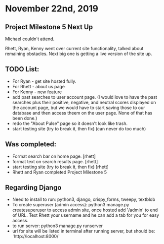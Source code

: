 # November 22nd, 2019

## Project Milestone 5 Next Up

Michael couldn't attend.

Rhett, Ryan, Kenny went over current site functionality, talked about remaining obstacles. Next big one is getting a live version of the site up.

## TODO List:
* For Ryan - get site hosted fully.
* For Rhett - about us page
* For Kenny - new feature
* add past searches to user account page. (I would love to have the past searches plus their positive, negative, and neutral scores displayed on the account page, but we would have to start saving those to our database and then access theem on the user page. None of that has been done.)
* redo the "About Pulse" page so it doesn't look like trash.
* start testing site (try to break it, then fix) (can never do too much)


## Was completed:
* Format search bar on home page. [rhett]
* format text on search results page. [rhett]
* start testing site (try to break it, then fix) [rhett]
* Rhett and Ryan completed Project Milestone 5

## Regarding Django

* Need to install to run: python3, django, crispy_forms, tweepy, textblob
* To create superuser (admin access): python3 manage.py createsuperuser to access admin site, once hosted add '/admin' to end of URL. Text Rhett your username and he can add a tab for you for easy access.
* to run server: python3 manage.py runserver
* url for site will be listed in terminal after running server, but should be: 'http://localhost:8000/'
